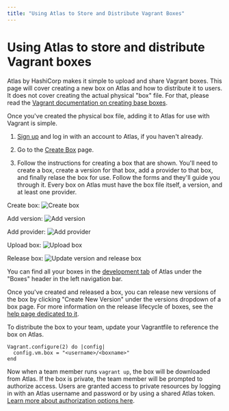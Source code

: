 ```yaml
---
title: "Using Atlas to Store and Distribute Vagrant Boxes"
---
```

# Using Atlas to store and distribute Vagrant boxes

Atlas by HashiCorp makes it simple to upload and share Vagrant boxes. 
This page will cover creating a new box on Atlas and how to distribute it to users.
It does not cover creating the actual physical "box" file. For that, please read the
[Vagrant documentation on creating base boxes](http://docs.vagrantup.com/v2/boxes/base.html).

Once you've created the physical box file, adding it to Atlas
for use with Vagrant is simple.

1. [Sign up](/account/new) and log in with an account to Atlas, if you haven't
   already.

1. Go to the [Create Box](/boxes/new) page.

1. Follow the instructions for creating a box that are shown. You'll need
   to create a box, create a version for that box, add a
   provider to that box, and finally relase the box for use.
   Follow the forms and they'll guide you through it. Every
   box on Atlas must have the box file itself, a version, and at least one provider.

Create box:
![Create box](/help-images/vagrant-create-box.png)

Add version:
![Add version](/help-images/vagrant-new-box-version.png)

Add provider:
![Add provider](/help-images/vagrant-create-provider.png)

Upload box:
![Upload box](/help-images/edit-box-provider.png)

Release box:
![Update version and release box](/help-images/update-version-and-release-box.png)


You can find all your boxes in the [development tab](/development)
of Atlas under the "Boxes" header in the left navigation bar.

Once you've created and released a box, you can release new versions of
the box by clicking "Create New Version" under the versions dropdown of
a box page. For more information on the release lifecycle of boxes, see
the [help page dedicated to it](/help/boxes/lifecycle).

To distribute the box to your team, update your Vagrantfile to reference the
box on Atlas.

	Vagrant.configure(2) do |config|
	  config.vm.box = "<username>/<boxname>"
	end

Now when a team member runs `vagrant up`, the box will be downloaded from Atlas.
If the box is private, the team member will be prompted to authorize access. Users
are granted access to private resources by logging in with an Atlas username and
password or by using a shared Atlas token.
[Learn more about authorization options here](/help/account-management/command-line-login).
